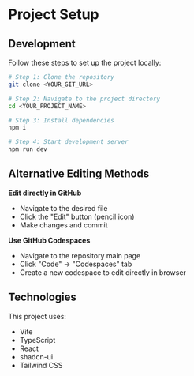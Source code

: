 # Project Setup

## Development

Follow these steps to set up the project locally:

```sh
# Step 1: Clone the repository
git clone <YOUR_GIT_URL>

# Step 2: Navigate to the project directory
cd <YOUR_PROJECT_NAME>

# Step 3: Install dependencies
npm i

# Step 4: Start development server
npm run dev
```

## Alternative Editing Methods

**Edit directly in GitHub**
- Navigate to the desired file
- Click the "Edit" button (pencil icon)
- Make changes and commit

**Use GitHub Codespaces**
- Navigate to the repository main page
- Click "Code" → "Codespaces" tab
- Create a new codespace to edit directly in browser

## Technologies

This project uses:
- Vite
- TypeScript
- React
- shadcn-ui
- Tailwind CSS
